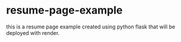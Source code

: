 # resume-page-example
this is a resume page example created using python flask that will be deployed with render.
